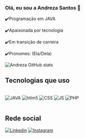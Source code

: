 ### Olá, eu sou a Andreza Santos 👋</br>


✔️Programação em JAVA

✔️Apaixonada por tecnologia

✔️Em transição de carreira

✔️Pronomes: (Ela/Dela)

![Andreza GitHub stats](https://github-readme-stats.vercel.app/api?username=AndrezaSS&show_icons=true&theme=onedark)

## Tecnologias que uso 

<div style="display: inline_block"><br/>
 <img align="center" alt="JAVA" src="https://img.shields.io/badge/Java-ED8B00?style=for-the-badge&logo=java&logoColor=white" />  
  <img align="center" alt="htlm5" src="https://img.shields.io/badge/HTML5-E34F26?style=for-the-badge&logo=html5&logoColor=white"/>
 <img align="center" alt="CSS" src="https://img.shields.io/badge/CSS-239120?&style=for-the-badge&logo=css3&logoColor=white" />  
 <img align="center" alt="JS" src="https://img.shields.io/badge/JavaScript-F7DF1E?style=for-the-badge&logo=javascript&logoColor=black" />  
 <img align="center" alt="PHP" src="https://img.shields.io/badge/PHP-777BB4?style=for-the-badge&logo=php&logoColor=white" />  
  </div></br>

## Rede social

[![Linkedin](https://img.shields.io/badge/LinkedIn-0077B5?style=for-the-badge&logo=linkedin&logoColor=white/)](https://www.linkedin.com/in/andreza-santos-21996b101/)
[![Instagram](https://img.shields.io/badge/Instagram-E4405F?style=for-the-badge&logo=instagram&logoColor=white)](https://www.instagram.com/dezahot/)
  </div></br>


  
